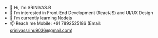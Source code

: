 - 👋 Hi, I’m SRINIVAS.B
- 👀 I’m interested in Front-End Development (ReactJS) and UI/UX Design
- 🌱 I’m currently learning Nodejs
- 📫 Reach me Mobile: +91 7892525186 (Email: srinivassrinu9036@gmail.com)

<!---
srinivas-spk/srinivas-spk is a ✨ special ✨ repository because its `README.md` (this file) appears on your GitHub profile.
You can click the Preview link to take a look at your changes.
--->
